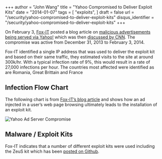 +++
author = "John Wang"
title = "Yahoo Compromised to Deliver Exploit Kits"
date = "2014-01-07"
tags = [
    "exploits",
]
draft = false
url = "/security/yahoo-compromised-to-deliver-exploit-kits"
disqus_identifier = "/security/yahoo-compromised-to-deliver-exploit-kits"
+++

On February 3, [Fox-IT](https://www.fox-it.com/) posted a blog article on [malicious advertisements being served via Yahoo!](https://blog.fox-it.com/2014/01/03/malicious-advertisements-served-via-yahoo/) which was then [discussed by CNN](https://www.cnn.com/2014/01/05/tech/yahoo-malware-attack/index.html). The compromise was active from December 31, 2013 to February 3, 2014.

Fox-IT identified a single IP address that was used to deliver the exploit kit and based on their same traffic, they estimated visits to the site at around 300k/hr. With a typical infection rate of 9%, this would result in a rate of 27,000 infections per hour. The countries most affected were identified as are Romania, Great Brittain and France

## Infection Flow Chart

The following chart is from [Fox-IT’s blog article](https://blog.fox-it.com/2014/01/03/malicious-advertisements-served-via-yahoo/) and shows how an ad injected in a user’s web page browsing ultimately leads to the installation of an exploit kit.

![Yahoo Ad Server Compromise](/images/pimages/diagram_flowchart_yahoo-ad-server-compromise_20131231.jpg)

## Malware / Exploit Kits

Fox-IT indicates that a number of different exploit kits were used including the ZeuS kit which has been [posted on Github](https://github.com/Visgean/Zeus).